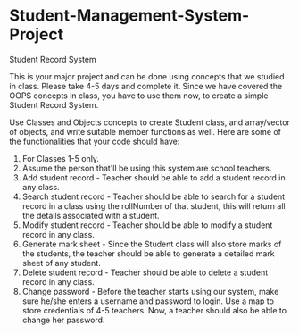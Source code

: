 # Student-Management-System-Project
Student Record System

This is your major project and can be done using concepts that we studied in class. Please take 4-5 days and complete it.
Since we have covered the OOPS concepts in class, you have to use them now, to create a simple Student Record System.

Use Classes and Objects concepts to create Student class, and array/vector of objects, and write suitable member functions as well. Here are some of the functionalities that your code should have:

1. For Classes 1-5 only.
2. Assume the person that'll be using this system are school teachers.
3. Add student record - Teacher should be able to add a student record in any class.
4. Search student record - Teacher should be able to search for a student record in a class using the rollNumber of that student, this will return all the details associated with a student.
5. Modify student record - Teacher should be able to modify a student record in any class.
6. Generate mark sheet - Since the Student class will also store marks of the students, the teacher should be able to generate a detailed mark sheet of any student.
7. Delete student record - Teacher should be able to delete a student record in any class.
8. Change password - Before the teacher starts using our system, make sure he/she enters a username and password to login. Use a map to store credentials of 4-5 teachers. Now, a teacher should also be able to change her password.
